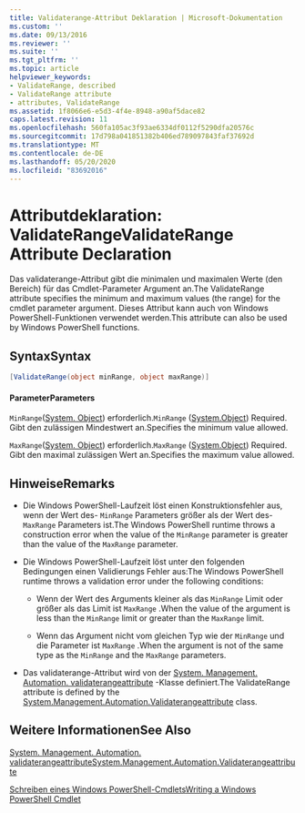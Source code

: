```yaml
---
title: Validaterange-Attribut Deklaration | Microsoft-Dokumentation
ms.custom: ''
ms.date: 09/13/2016
ms.reviewer: ''
ms.suite: ''
ms.tgt_pltfrm: ''
ms.topic: article
helpviewer_keywords:
- ValidateRange, described
- ValidateRange attribute
- attributes, ValidateRange
ms.assetid: 1f8066e6-e5d3-4f4e-8948-a90af5dace82
caps.latest.revision: 11
ms.openlocfilehash: 560fa105ac3f93ae6334df0112f5290dfa20576c
ms.sourcegitcommit: 17d798a041851382b406ed789097843faf37692d
ms.translationtype: MT
ms.contentlocale: de-DE
ms.lasthandoff: 05/20/2020
ms.locfileid: "83692016"
---
```

# <a name="validaterange-attribute-declaration"></a><span data-ttu-id="f9471-102">Attributdeklaration: ValidateRange</span><span class="sxs-lookup"><span data-stu-id="f9471-102">ValidateRange Attribute Declaration</span></span>

<span data-ttu-id="f9471-103">Das validaterange-Attribut gibt die minimalen und maximalen Werte (den Bereich) für das Cmdlet-Parameter Argument an.</span><span class="sxs-lookup"><span data-stu-id="f9471-103">The ValidateRange attribute specifies the minimum and maximum values (the range) for the cmdlet parameter argument.</span></span> <span data-ttu-id="f9471-104">Dieses Attribut kann auch von Windows PowerShell-Funktionen verwendet werden.</span><span class="sxs-lookup"><span data-stu-id="f9471-104">This attribute can also be used by Windows PowerShell functions.</span></span>

## <a name="syntax"></a><span data-ttu-id="f9471-105">Syntax</span><span class="sxs-lookup"><span data-stu-id="f9471-105">Syntax</span></span>

```csharp
[ValidateRange(object minRange, object maxRange)]
```

#### <a name="parameters"></a><span data-ttu-id="f9471-106">Parameter</span><span class="sxs-lookup"><span data-stu-id="f9471-106">Parameters</span></span>

<span data-ttu-id="f9471-107">`MinRange`([System. Object](/dotnet/api/system.object)) erforderlich.</span><span class="sxs-lookup"><span data-stu-id="f9471-107">`MinRange` ([System.Object](/dotnet/api/system.object)) Required.</span></span> <span data-ttu-id="f9471-108">Gibt den zulässigen Mindestwert an.</span><span class="sxs-lookup"><span data-stu-id="f9471-108">Specifies the minimum value allowed.</span></span>

<span data-ttu-id="f9471-109">`MaxRange`([System. Object](/dotnet/api/system.object)) erforderlich.</span><span class="sxs-lookup"><span data-stu-id="f9471-109">`MaxRange` ([System.Object](/dotnet/api/system.object)) Required.</span></span> <span data-ttu-id="f9471-110">Gibt den maximal zulässigen Wert an.</span><span class="sxs-lookup"><span data-stu-id="f9471-110">Specifies the maximum value allowed.</span></span>

## <a name="remarks"></a><span data-ttu-id="f9471-111">Hinweise</span><span class="sxs-lookup"><span data-stu-id="f9471-111">Remarks</span></span>

- <span data-ttu-id="f9471-112">Die Windows PowerShell-Laufzeit löst einen Konstruktionsfehler aus, wenn der Wert des- `MinRange` Parameters größer als der Wert des- `MaxRange` Parameters ist.</span><span class="sxs-lookup"><span data-stu-id="f9471-112">The Windows PowerShell runtime throws a construction error when the value of the `MinRange` parameter is greater than the value of the `MaxRange` parameter.</span></span>

- <span data-ttu-id="f9471-113">Die Windows PowerShell-Laufzeit löst unter den folgenden Bedingungen einen Validierungs Fehler aus:</span><span class="sxs-lookup"><span data-stu-id="f9471-113">The Windows PowerShell runtime throws a validation error under the following conditions:</span></span>

  - <span data-ttu-id="f9471-114">Wenn der Wert des Arguments kleiner als das `MinRange` Limit oder größer als das Limit ist `MaxRange` .</span><span class="sxs-lookup"><span data-stu-id="f9471-114">When the value of the argument is less than the `MinRange` limit or greater than the `MaxRange` limit.</span></span>

  - <span data-ttu-id="f9471-115">Wenn das Argument nicht vom gleichen Typ wie der `MinRange` und die Parameter ist `MaxRange` .</span><span class="sxs-lookup"><span data-stu-id="f9471-115">When the argument is not of the same type as the `MinRange` and the `MaxRange` parameters.</span></span>

- <span data-ttu-id="f9471-116">Das validaterange-Attribut wird von der [System. Management. Automation. validaterangeattribute](/dotnet/api/System.Management.Automation.ValidateRangeAttribute) -Klasse definiert.</span><span class="sxs-lookup"><span data-stu-id="f9471-116">The ValidateRange attribute is defined by the [System.Management.Automation.Validaterangeattribute](/dotnet/api/System.Management.Automation.ValidateRangeAttribute) class.</span></span>

## <a name="see-also"></a><span data-ttu-id="f9471-117">Weitere Informationen</span><span class="sxs-lookup"><span data-stu-id="f9471-117">See Also</span></span>

[<span data-ttu-id="f9471-118">System. Management. Automation. validaterangeattribute</span><span class="sxs-lookup"><span data-stu-id="f9471-118">System.Management.Automation.Validaterangeattribute</span></span>](/dotnet/api/System.Management.Automation.ValidateRangeAttribute)

[<span data-ttu-id="f9471-119">Schreiben eines Windows PowerShell-Cmdlets</span><span class="sxs-lookup"><span data-stu-id="f9471-119">Writing a Windows PowerShell Cmdlet</span></span>](./writing-a-windows-powershell-cmdlet.md)
